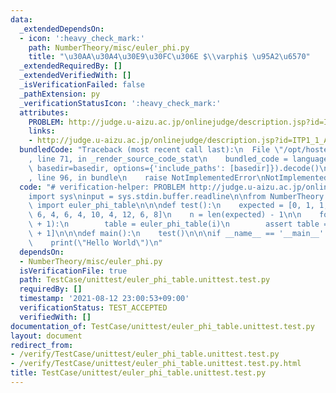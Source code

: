 ```yaml
---
data:
  _extendedDependsOn:
  - icon: ':heavy_check_mark:'
    path: NumberTheory/misc/euler_phi.py
    title: "\u30AA\u30A4\u30E9\u30FC\u306E $\\varphi$ \u95A2\u6570"
  _extendedRequiredBy: []
  _extendedVerifiedWith: []
  _isVerificationFailed: false
  _pathExtension: py
  _verificationStatusIcon: ':heavy_check_mark:'
  attributes:
    PROBLEM: http://judge.u-aizu.ac.jp/onlinejudge/description.jsp?id=ITP1_1_A
    links:
    - http://judge.u-aizu.ac.jp/onlinejudge/description.jsp?id=ITP1_1_A
  bundledCode: "Traceback (most recent call last):\n  File \"/opt/hostedtoolcache/Python/3.10.6/x64/lib/python3.10/site-packages/onlinejudge_verify/documentation/build.py\"\
    , line 71, in _render_source_code_stat\n    bundled_code = language.bundle(stat.path,\
    \ basedir=basedir, options={'include_paths': [basedir]}).decode()\n  File \"/opt/hostedtoolcache/Python/3.10.6/x64/lib/python3.10/site-packages/onlinejudge_verify/languages/python.py\"\
    , line 96, in bundle\n    raise NotImplementedError\nNotImplementedError\n"
  code: "# verification-helper: PROBLEM http://judge.u-aizu.ac.jp/onlinejudge/description.jsp?id=ITP1_1_A\n\
    import sys\ninput = sys.stdin.buffer.readline\n\nfrom NumberTheory.misc.euler_phi\
    \ import euler_phi_table\n\n\ndef test():\n    expected = [0, 1, 1, 2, 2, 4, 2,\
    \ 6, 4, 6, 4, 10, 4, 12, 6, 8]\n    n = len(expected) - 1\n\n    for i in range(n\
    \ + 1):\n        table = euler_phi_table(i)\n        assert table == expected[:i\
    \ + 1]\n\n\ndef main():\n    test()\n\n\nif __name__ == '__main__':\n    main()\n\
    \    print(\"Hello World\")\n"
  dependsOn:
  - NumberTheory/misc/euler_phi.py
  isVerificationFile: true
  path: TestCase/unittest/euler_phi_table.unittest.test.py
  requiredBy: []
  timestamp: '2021-08-12 23:00:53+09:00'
  verificationStatus: TEST_ACCEPTED
  verifiedWith: []
documentation_of: TestCase/unittest/euler_phi_table.unittest.test.py
layout: document
redirect_from:
- /verify/TestCase/unittest/euler_phi_table.unittest.test.py
- /verify/TestCase/unittest/euler_phi_table.unittest.test.py.html
title: TestCase/unittest/euler_phi_table.unittest.test.py
---
```

